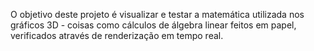 O objetivo deste projeto é visualizar e testar a matemática utilizada nos gráficos 3D - coisas como cálculos de álgebra linear feitos em papel, verificados através de renderização em tempo real.